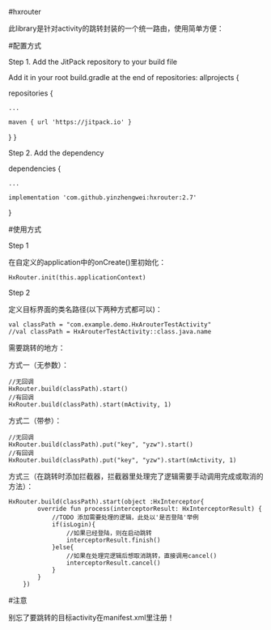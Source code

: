 #hxrouter

此library是针对activity的跳转封装的一个统一路由，使用简单方便：

#配置方式

Step 1. Add the JitPack repository to your build file

Add it in your root build.gradle at the end of repositories:
allprojects {

repositories {

	...

	maven { url 'https://jitpack.io' }

}
}

Step 2. Add the dependency

dependencies {

	...

	implementation 'com.github.yinzhengwei:hxrouter:2.7'
}


#使用方式

Step 1

在自定义的application中的onCreate()里初始化：
	
	HxRouter.init(this.applicationContext)

Step 2

定义目标界面的类名路径(以下两种方式都可以)：

	val classPath = "com.example.demo.HxArouterTestActivity"
	//val classPath = HxArouterTestActivity::class.java.name


需要跳转的地方：

方式一（无参数）：

	//无回调
	HxRouter.build(classPath).start() 
	//有回调
	HxRouter.build(classPath).start(mActivity, 1)

方式二（带参）：

	//无回调
	HxRouter.build(classPath).put("key", "yzw").start()
	//有回调
	HxRouter.build(classPath).put("key", "yzw").start(mActivity, 1)

方式三（在跳转时添加拦截器，拦截器里处理完了逻辑需要手动调用完成或取消的方法）：

	HxRouter.build(classPath).start(object :HxInterceptor{
            override fun process(interceptorResult: HxInterceptorResult) {
                //TODO 添加需要处理的逻辑，此处以'是否登陆'举例
                if(isLogin){
                    //如果已经登陆，则在启动跳转
                    interceptorResult.finish()
                }else{
                    //如果在处理完逻辑后想取消跳转，直接调用cancel()
                    interceptorResult.cancel()
                }
            }
        })

#注意

别忘了要跳转的目标activity在manifest.xml里注册！

